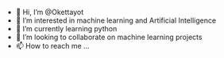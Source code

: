 - 👋 Hi, I’m @Okettayot
- 👀 I’m interested in machine learning and Artificial Intelligence
- 🌱 I’m currently learning python
- 💞️ I’m looking to collaborate on machine learning projects
- 📫 How to reach me ...

<!---
Okettayot/Okettayot is a ✨ special ✨ repository because its `README.md` (this file) appears on your GitHub profile.
You can click the Preview link to take a look at your changes.
--->
